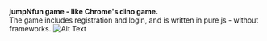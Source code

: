 **jumpNfun game - like Chrome's dino game.**\
The game includes registration and login, and is written in pure js - without frameworks.
![Alt Text]('./Images/jumpNFUN.gif)



